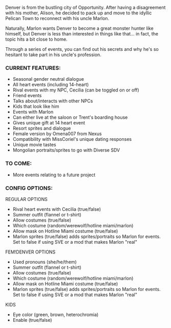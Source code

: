 Denver is from the bustling city of Opportunity. After having a disagreement with his mother, Alison, he decided to pack up and move to the idyllic Pelican Town to reconnect with his uncle Marlon.

Naturally, Marlon wants Denver to become a great monster hunter like himself, but Denver is less than interested in things like that... in fact, the topic hits a bit close to home.


Through a series of events, you can find out his secrets and why he's so hesitant to take part in his uncle's profession.

### CURRENT FEATURES: ###

- Seasonal gender neutral dialogue
- All heart events (including 14-heart)
- Rival events with my NPC, Cecilia (can be toggled on or off)
- Friend events
- Talks about/interacts with other NPCs
- Kids that look like him
- Events with Marlon
- Can either live at the saloon or Trent's boarding house
- Gives unique gift at 14 heart event
- Resort sprites and dialogue
- Female version by Omena007 from Nexus
- Compatibility with MissCoriel's unique dating responses
- Unique movie tastes
- Mongolian portraits/sprites to go with Diverse SDV

### TO COME: ###

- More events relating to a future project

### CONFIG OPTIONS: ###

REGULAR OPTIONS

- Rival heart events with Cecilia (true/false)
- Summer outfit (flannel or t-shirt)
- Allow costumes (true/false)
- Which costume (random/werewolf/hotline miami/marlon)
- Allow mask on Hotline Miami costume (true/false)
- Marlon sprites (true/false) adds sprites/portraits so Marlon for events. Set to false if using SVE or a mod that makes Marlon "real"

FEM!DENVER OPTIONS

- Used pronouns (she/he/them)
- Summer outfit (flannel or t-shirt)
- Allow costumes (true/false)
- Which costume (random/werewolf/hotline miami/marlon)
- Allow mask on Hotline Miami costume (true/false)
- Marlon sprites (true/false) adds sprites/portraits so Marlon for events. Set to false if using SVE or a mod that makes Marlon "real"

KIDS

- Eye color (green, brown, heterochromia)
- Enable (true/false)
